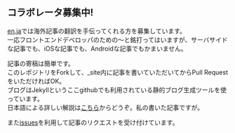 ## コラボレータ募集中!

[en.ja](http://enja.studiomohawk.com/)では海外記事の翻訳を手伝ってくれる方を募集しています。  
一応フロントエンドデベロッパのための〜と銘打ってはいますが、サーバサイドな記事でも、iOSな記事でも、Androidな記事でもかまいません。  

記事の寄稿は簡単です。  
このレポジトリをForkして、\_site内に記事を書いていただいてからPull RequestをいただければOK。  
ブログはJekyllというここgithubでも利用されている静的ブログ生成ツールを使っています。  
日本語による詳しい解説は[こちら](http://css.studiomohawk.com/jekyll/2011/06/11/jekyll/)からどうぞ。私の書いた記事ですが。

また[issues](https://github.com/studiomohawk/en.ja-feedback/issues)を利用して記事のリクエストを受け付けています。
